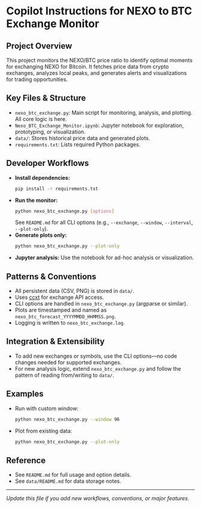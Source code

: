 # Copilot Instructions for NEXO to BTC Exchange Monitor

## Project Overview
This project monitors the NEXO/BTC price ratio to identify optimal moments for exchanging NEXO for Bitcoin. It fetches price data from crypto exchanges, analyzes local peaks, and generates alerts and visualizations for trading opportunities.

## Key Files & Structure
- `nexo_btc_exchange.py`: Main script for monitoring, analysis, and plotting. All core logic is here.
- `Nexo_BTC_Exchange_Monitor.ipynb`: Jupyter notebook for exploration, prototyping, or visualization.
- `data/`: Stores historical price data and generated plots.
- `requirements.txt`: Lists required Python packages.

## Developer Workflows
- **Install dependencies:**
  ```bash
  pip install -r requirements.txt
  ```
- **Run the monitor:**
  ```bash
  python nexo_btc_exchange.py [options]
  ```
  See `README.md` for all CLI options (e.g., `--exchange`, `--window`, `--interval`, `--plot-only`).
- **Generate plots only:**
  ```bash
  python nexo_btc_exchange.py --plot-only
  ```
- **Jupyter analysis:**
  Use the notebook for ad-hoc analysis or visualization.

## Patterns & Conventions
- All persistent data (CSV, PNG) is stored in `data/`.
- Uses [ccxt](https://github.com/ccxt/ccxt) for exchange API access.
- CLI options are handled in `nexo_btc_exchange.py` (argparse or similar).
- Plots are timestamped and named as `nexo_btc_forecast_YYYYMMDD_HHMMSS.png`.
- Logging is written to `nexo_btc_exchange.log`.

## Integration & Extensibility
- To add new exchanges or symbols, use the CLI options—no code changes needed for supported exchanges.
- For new analysis logic, extend `nexo_btc_exchange.py` and follow the pattern of reading from/writing to `data/`.

## Examples
- Run with custom window:
  ```bash
  python nexo_btc_exchange.py --window 96
  ```
- Plot from existing data:
  ```bash
  python nexo_btc_exchange.py --plot-only
  ```

## Reference
- See `README.md` for full usage and option details.
- See `data/README.md` for data storage notes.

---
*Update this file if you add new workflows, conventions, or major features.*

